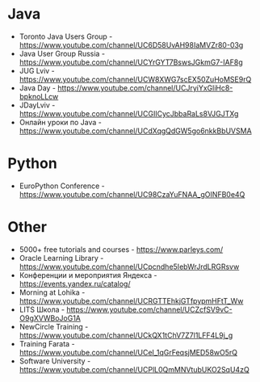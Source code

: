 Java
===

* Toronto Java Users Group - https://www.youtube.com/channel/UC6D58UvAH98IaMVZr80-03g
* Java User Group Russia - https://www.youtube.com/channel/UCYrGYT7BswsJGkmG7-IAF8g
* JUG Lviv - https://www.youtube.com/channel/UCW8XWG7scEX50ZuHoMSE9rQ
* Java Day - https://www.youtube.com/channel/UCJryiYxGliHc8-bpknoLLcw
* JDayLviv - https://www.youtube.com/channel/UCGIICycJbbaRaLs8VJGJTXg
* Онлайн уроки по Java - https://www.youtube.com/channel/UCdXqgQdGW5go6nkkBbUVSMA

Python
===

* EuroPython Conference - https://www.youtube.com/channel/UC98CzaYuFNAA_gOINFB0e4Q

Other
===

* 5000+ free tutorials and courses - https://www.parleys.com/
* Oracle Learning Library - https://www.youtube.com/channel/UCpcndhe5IebWrJrdLRGRsvw
* Конференции и мероприятия Яндекса - https://events.yandex.ru/catalog/
* Morning at Lohika - https://www.youtube.com/channel/UCRGTTEhkjGTfpypmHFtT_Ww
* LITS Школа - https://www.youtube.com/channel/UCZcfSV9vC-O9gXVWBoJoG1A
* NewCircle Training - https://www.youtube.com/channel/UCkQX1tChV7Z7l1LFF4L9j_g
* Training Farata - https://www.youtube.com/channel/UCeI_1qGrFeqsjMED58wO5rQ
* Software University - https://www.youtube.com/channel/UCPlL0QmMNVtubUKO2SqU4zQ